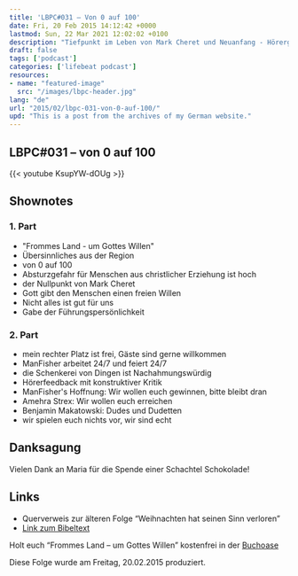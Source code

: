 ```yaml
---
title: 'LBPC#031 – Von 0 auf 100'
date: Fri, 20 Feb 2015 14:12:42 +0000
lastmod: Sun, 22 Mar 2021 12:02:02 +0100
description: "Tiefpunkt im Leben von Mark Cheret und Neuanfang - Hörergeschenke und Feedback"
draft: false
tags: ['podcast']
categories: ['lifebeat podcast']
resources:
- name: "featured-image"
  src: "/images/lbpc-header.jpg"
lang: "de"
url: "2015/02/lbpc-031-von-0-auf-100/"
upd: "This is a post from the archives of my German website."
---
```


## LBPC#031 &#8211; von 0 auf 100

{{< youtube KsupYW-dOUg >}}

## Shownotes

### 1. Part

- "Frommes Land - um Gottes Willen"
- Übersinnliches aus der Region
- von 0 auf 100
- Absturzgefahr für Menschen aus christlicher Erziehung ist hoch
- der Nullpunkt von Mark Cheret
- Gott gibt den Menschen einen freien Willen
- Nicht alles ist gut für uns
- Gabe der Führungspersönlichkeit

### 2. Part

- mein rechter Platz ist frei, Gäste sind gerne willkommen
- ManFisher arbeitet 24/7 und feiert 24/7
- die Schenkerei von Dingen ist Nachahmungswürdig
- Hörerfeedback mit konstruktiver Kritik
- ManFisher's Hoffnung: Wir wollen euch gewinnen, bitte bleibt dran
- Amehra Strex: Wir wollen euch erreichen
- Benjamin Makatowski: Dudes und Dudetten
- wir spielen euch nichts vor, wir sind echt

## Danksagung

Vielen Dank an Maria für die Spende einer Schachtel Schokolade!

## Links

- Querverweis zur älteren Folge “Weihnachten hat seinen Sinn verloren”
- [Link zum Bibeltext](https://bibleserver.com/text/NLB/1.Korinther10)

Holt euch “Frommes Land – um Gottes Willen” kostenfrei in der [Buchoase](http://www.believers-network.de/)

Diese Folge wurde am Freitag, 20.02.2015 produziert.
